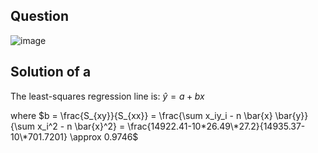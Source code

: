 ## Question

![image](https://github.com/user-attachments/assets/1ac20f5e-fab5-49f9-a360-0fdd9ac402ad)

## Solution of a

The least-squares regression line is: $\hat{y} = a + bx$  

where $b = \frac{S_{xy}}{S_{xx}} = \frac{\sum x_iy_i - n \bar{x} \bar{y}}{\sum x_i^2 - n \bar{x}^2} = \frac{14922.41-10*26.49\*27.2}{14935.37-10\*701.7201} \approx 0.9746$
